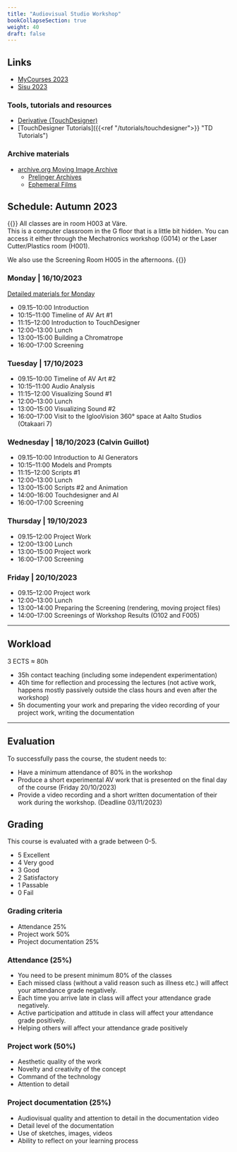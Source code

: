 ```yaml
---
title: "Audiovisual Studio Workshop"
bookCollapseSection: true
weight: 40
draft: false
---
```


## Links

- [MyCourses 2023](https://mycourses.aalto.fi/course/view.php?id=40047)
- [Sisu 2023](https://sisu.aalto.fi/student/courseunit/aalto-CU-1150932525-20220801/completion-methods)

### Tools, tutorials and resources

- [Derivative (TouchDesigner)](https://derivative.ca/)
- [TouchDesigner Tutorials]({{<ref "/tutorials/touchdesigner">}} "TD Tutorials")

### Archive materials

- [archive.org Moving Image Archive](https://archive.org/details/movies)
  - [Prelinger Archives](https://archive.org/details/prelinger)
  - [Ephemeral Films](https://archive.org/details/ephemera)

## Schedule: Autumn 2023

{{<hint info>}}
All classes are in room H003 at Väre.  
This is a computer classroom in the G floor that is a little bit hidden. You can access it either through the Mechatronics workshop (G014) or the Laser Cutter/Plastics room (H001).

We also use the Screening Room H005 in the afternoons.
{{</hint>}}

### Monday | 16/10/2023

[Detailed materials for Monday](./01-monday/)

- 09.15–10:00 Introduction
- 10:15–11:00 Timeline of AV Art #1
- 11:15–12:00 Introduction to TouchDesigner
- 12:00–13:00 Lunch
- 13:00–15:00 Building a Chromatrope
- 16:00–17:00 Screening

### Tuesday | 17/10/2023

- 09.15–10:00 Timeline of AV Art #2
- 10:15–11:00 Audio Analysis
- 11:15–12:00 Visualizing Sound #1
- 12:00–13:00 Lunch
- 13:00–15:00 Visualizing Sound #2
- 16:00–17:00 Visit to the IglooVision 360° space at Aalto Studios (Otakaari 7)

### Wednesday | 18/10/2023 (Calvin Guillot)

- 09.15–10:00 Introduction to AI Generators
- 10:15–11:00 Models and Prompts
- 11:15–12:00 Scripts #1
- 12:00–13:00 Lunch
- 13:00–15:00 Scripts #2 and Animation
- 14:00–16:00 Touchdesigner and AI
- 16:00–17:00 Screening

### Thursday | 19/10/2023

- 09.15–12:00 Project Work
- 12:00–13:00 Lunch
- 13:00–15:00 Project work
- 16:00–17:00 Screening

### Friday | 20/10/2023

- 09.15–12:00 Project work
- 12:00–13:00 Lunch
- 13:00–14:00 Preparing the Screening (rendering, moving project files)
- 14:00–17:00 Screenings of Workshop Results (O102 and F005)

---

## Workload

3 ECTS ≈ 80h

- 35h contact teaching (including some independent experimentation)
- 40h time for reflection and processing the lectures (not active work, happens mostly passively outside the class hours and even after the workshop)
- 5h documenting your work and preparing the video recording of your project work, writing the documentation

---

## Evaluation

To successfully pass the course, the student needs to:

- Have a minimum attendance of 80% in the workshop
- Produce a short experimental AV work that is presented on the final day of the course (Friday 20/10/2023)
- Provide a video recording and a short written documentation of their work during the workshop. (Deadline 03/11/2023)


## Grading

This course is evaluated with a grade between 0-5.

- 5 Excellent
- 4 Very good
- 3 Good
- 2 Satisfactory
- 1 Passable
- 0 Fail

### Grading criteria

- Attendance 25%
- Project work 50%
- Project documentation 25%

### Attendance (25%)

- You need to be present minimum 80% of the classes
- Each missed class (without a valid reason such as illness etc.) will affect your attendance grade negatively.
- Each time you arrive late in class will affect your attendance grade negatively.
- Active participation and attitude in class will affect your attendance grade positively.
- Helping others will affect your attendance grade positively

### Project work (50%)

- Aesthetic quality of the work
- Novelty and creativity of the concept
- Command of the technology
- Attention to detail

### Project documentation (25%)

- Audiovisual quality and attention to detail in the documentation video
- Detail level of the documentation
- Use of sketches, images, videos
- Ability to reflect on your learning process